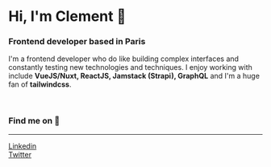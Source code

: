 # Hi, I'm Clement 👋

### Frontend developer based in Paris

I'm a frontend developer who do like building complex interfaces and constantly testing new technologies and techniques. I enjoy working with include **VueJS/Nuxt, ReactJS, Jamstack (Strapi), GraphQL** and I'm a huge fan of **tailwindcss**.

&nbsp;
&nbsp;
&nbsp;

### Find me on 🌌
---
[Linkedin](https://www.linkedin.com/in/clem-cornet)<br>
[Twitter](https://twitter.com/ClemCornet)


